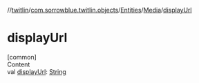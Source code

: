 //[twitlin](../../../index.md)/[com.sorrowblue.twitlin.objects](../../index.md)/[Entities](../index.md)/[Media](index.md)/[displayUrl](display-url.md)



# displayUrl  
[common]  
Content  
val [displayUrl](display-url.md): [String](https://kotlinlang.org/api/latest/jvm/stdlib/kotlin/-string/index.html)  



